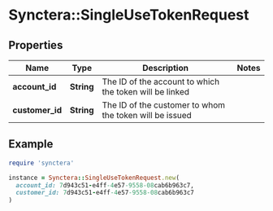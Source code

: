 # Synctera::SingleUseTokenRequest

## Properties

| Name | Type | Description | Notes |
| ---- | ---- | ----------- | ----- |
| **account_id** | **String** | The ID of the account to which the token will be linked |  |
| **customer_id** | **String** | The ID of the customer to whom the token will be issued |  |

## Example

```ruby
require 'synctera'

instance = Synctera::SingleUseTokenRequest.new(
  account_id: 7d943c51-e4ff-4e57-9558-08cab6b963c7,
  customer_id: 7d943c51-e4ff-4e57-9558-08cab6b963c7
)
```

